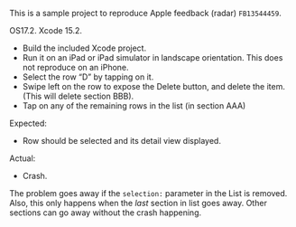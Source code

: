 This is a sample project to reproduce Apple feedback (radar) `FB13544459`.

OS17.2. Xcode 15.2.

- Build the included Xcode project. 
- Run it on an iPad or iPad simulator in landscape orientation. This does not reproduce on an iPhone. 
- Select the row “D” by tapping on it.
- Swipe left on the row to expose the Delete button, and delete the item. (This will delete section BBB).
- Tap on any of the remaining rows in the list (in section AAA)

Expected:
- Row should be selected and its detail view displayed.

Actual:
- Crash.

The problem goes away if the `selection:` parameter in the List is removed. 
Also, this only happens when the *last* section in list goes away. Other sections can go away without the crash happening. 
